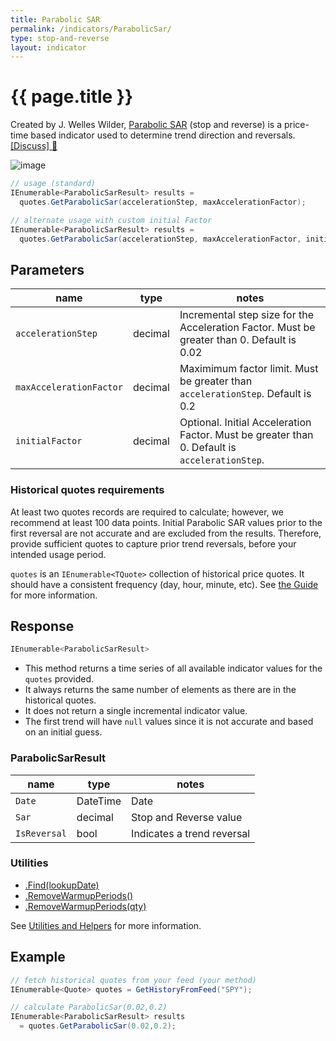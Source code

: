 ```yaml
---
title: Parabolic SAR
permalink: /indicators/ParabolicSar/
type: stop-and-reverse
layout: indicator
---
```


# {{ page.title }}

Created by J. Welles Wilder, [Parabolic SAR](https://en.wikipedia.org/wiki/Parabolic_SAR) (stop and reverse) is a price-time based indicator used to determine trend direction and reversals.
[[Discuss] :speech_balloon:]({{site.github.repository_url}}/discussions/245 "Community discussion about this indicator")

![image]({{site.baseurl}}/assets/charts/ParabolicSar.png)

```csharp
// usage (standard)
IEnumerable<ParabolicSarResult> results =
  quotes.GetParabolicSar(accelerationStep, maxAccelerationFactor);  

// alternate usage with custom initial Factor
IEnumerable<ParabolicSarResult> results =
  quotes.GetParabolicSar(accelerationStep, maxAccelerationFactor, initialFactor);  
```

## Parameters

| name | type | notes
| -- |-- |--
| `accelerationStep` | decimal | Incremental step size for the Acceleration Factor.  Must be greater than 0.  Default is 0.02
| `maxAccelerationFactor` | decimal | Maximimum factor limit.  Must be greater than `accelerationStep`.  Default is 0.2
| `initialFactor` | decimal | Optional.  Initial Acceleration Factor.  Must be greater than 0.  Default is `accelerationStep`.

### Historical quotes requirements

At least two quotes records are required to calculate; however, we recommend at least 100 data points.  Initial Parabolic SAR values prior to the first reversal are not accurate and are excluded from the results.  Therefore, provide sufficient quotes to capture prior trend reversals, before your intended usage period.

`quotes` is an `IEnumerable<TQuote>` collection of historical price quotes.  It should have a consistent frequency (day, hour, minute, etc).  See [the Guide]({{site.baseurl}}/guide/#historical-quotes) for more information.

## Response

```csharp
IEnumerable<ParabolicSarResult>
```

- This method returns a time series of all available indicator values for the `quotes` provided.
- It always returns the same number of elements as there are in the historical quotes.
- It does not return a single incremental indicator value.
- The first trend will have `null` values since it is not accurate and based on an initial guess.

### ParabolicSarResult

| name | type | notes
| -- |-- |--
| `Date` | DateTime | Date
| `Sar` | decimal | Stop and Reverse value
| `IsReversal` | bool | Indicates a trend reversal

### Utilities

- [.Find(lookupDate)]({{site.baseurl}}/utilities#find-indicator-result-by-date)
- [.RemoveWarmupPeriods()]({{site.baseurl}}/utilities#remove-warmup-periods)
- [.RemoveWarmupPeriods(qty)]({{site.baseurl}}/utilities#remove-warmup-periods)

See [Utilities and Helpers]({{site.baseurl}}/utilities#utilities-for-indicator-results) for more information.

## Example

```csharp
// fetch historical quotes from your feed (your method)
IEnumerable<Quote> quotes = GetHistoryFromFeed("SPY");

// calculate ParabolicSar(0.02,0.2)
IEnumerable<ParabolicSarResult> results
  = quotes.GetParabolicSar(0.02,0.2);
```
